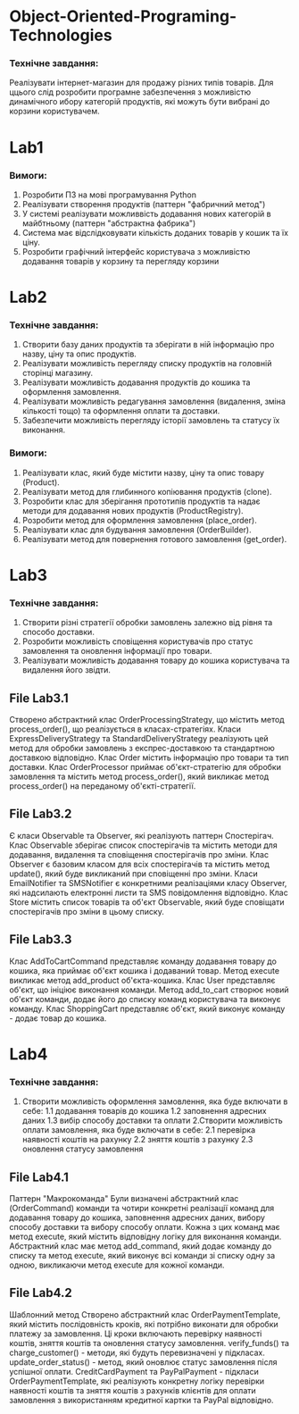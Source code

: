 # Object-Oriented-Programing-Technologies

### Технічне завдання:
Реалізувати інтернет-магазин для продажу різних типів товарів. Для ццього слід розробити програмне забезпечення
з можливістю динамічного ибору категорій продуктів, які можуть бути вибрані до корзини користувачем.

# Lab1
### Вимоги:
1. Розробити ПЗ на мові програмування Python
2. Реалізувати створення продуктів (паттерн "фабричний метод")
3. У системі реалізувати можливвість додавання нових категорій в майбтньому (паттерн "абстрактна фабрика")
4. Система має відслідковувати кількість доданих товарів у кошик та їх ціну.
5. Розробити графічний інтерфейс користувача з можливістю додавання товарів у корзину та перегляду корзини

# Lab2
### Технічне завдання:
1. Створити базу даних продуктів та зберігати в ній інформацію про назву, ціну та опис продуктів.
2. Реалізувати можливість перегляду списку продуктів на головній сторінці магазину.
3. Реалізувати можливість додавання продуктів до кошика та оформлення замовлення.
4. Реалізувати можливість редагування замовлення (видалення, зміна кількості тощо) та оформлення оплати та доставки.
5. Забезпечити можливість перегляду історії замовлень та статусу їх виконання.

### Вимоги:
1. Реалізувати клас, який буде містити назву, ціну та опис товару (Product).
2. Реалізувати метод для глибинного копіювання продуктів (clone).
3. Розробити клас для зберігання прототипів продуктів та надає методи для додавання нових продуктів (ProductRegistry).
4. Розробити метод для оформлення замовлення (place_order).
5. Реалізувати клас для будування замовлення (OrderBuilder).
6. Реалізувати метод для повернення готового замовлення (get_order).

# Lab3
### Технічне завдання:
1. Створити різні стратегії обробки замовлень залежно від рівня та способо доставки.
2. Розробити можливість сповіщення користувачів про статус замовлення та оновлення інформації про товари.
3. Реалізувати можливість додавання товару до кошика користувача та видалення його звідти.

## File Lab3.1
Створено абстрактний клас OrderProcessingStrategy, що містить метод process_order(), що реалізується в класах-стратегіях.
Класи ExpressDeliveryStrategy та StandardDeliveryStrategy реалізують цей метод для обробки замовлень з експрес-доставкою та стандартною доставкою відповідно.
Клас Order містить інформацію про товари та тип доставки. Клас OrderProcessor приймає об'єкт-стратегію для обробки замовлення та містить метод process_order(), який викликає метод process_order() на переданому об'єкті-стратегії.

## File Lab3.2
Є класи Observable та Observer, які реалізують паттерн Спостерігач. Клас Observable зберігає список спостерігачів та містить методи для додавання, видалення та сповіщення спостерігачів про зміни. Клас Observer є базовим класом для всіх спостерігачів та містить метод update(), який буде викликаний при сповіщенні про зміни.
Класи EmailNotifier та SMSNotifier є конкретними реалізаціями класу Observer, які надсилають електронні листи та SMS повідомлення відповідно. Клас Store містить список товарів та об'єкт Observable, який буде сповіщати спостерігачів про зміни в цьому списку.

## File Lab3.3
Клас AddToCartCommand представляє команду додавання товару до кошика, яка приймає об'єкт кошика і додаваний товар. Метод execute викликає метод add_product об'єкта-кошика. Клас User представляє об'єкт, що ініціює виконання команди. Метод add_to_cart створює новий об'єкт
команди, додає його до списку команд користувача та виконує команду. Клас ShoppingCart представляє об'єкт, який виконує команду - додає товар до кошика.

# Lab4
### Технічне завдання:
1. Створити можливість оформлення замовлення, яка буде включати в себе: 
1.1 додавання товарів до кошика
1.2 заповнення адресних даних
1.3 вибір способу доставки та оплати
2.Створити можливість оплати замовлення, яка буде включати в себе: 
2.1 перевірка наявності коштів на рахунку
2.2 зняття коштів з рахунку
2.3 оновлення статусу замовлення

## File Lab4.1
Паттерн "Макрокоманда"
Були визначені абстрактний клас (OrderCommand) команди та чотири конкретні реалізації команд для додавання товару до кошика, заповнення адресних даних, вибору способу доставки та вибору способу оплати. Кожна з цих команд має метод execute, який містить відповідну логіку для виконання команди. Абстрактний клас має метод add_command, який додає команду до списку та метод execute, який виконує всі команди зі списку одну за одною, викликаючи метод execute для кожної команди.

## File Lab4.2
Шаблонний метод
Створено абстрактний клас OrderPaymentTemplate, який містить послідовність кроків, які потрібно виконати для обробки платежу за замовлення. Ці кроки включають перевірку наявності коштів, зняття коштів та оновлення статусу замовлення.
verify_funds() та charge_customer() - методи, які будуть перевизначені у підкласах.
update_order_status() - метод, який оновлює статус замовлення після успішної оплати.
CreditCardPayment та PayPalPayment - підкласи OrderPaymentTemplate, які реалізують конкретну логіку перевірки наявності коштів та зняття коштів з рахунків клієнтів для оплати замовлення з використанням кредитної картки та PayPal відповідно.
